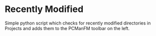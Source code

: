 # Recently Modified

Simple python script which checks for recently modified directories in Projects and adds them to the PCManFM toolbar on the left. 